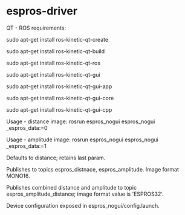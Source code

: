 # espros-driver

QT - ROS requirements:

sudo apt-get install ros-kinetic-qt-create

sudo apt-get install ros-kinetic-qt-build

sudo apt-get install ros-kinetic-qt-ros

sudo apt-get install ros-kinetic-qt-gui

sudo apt-get install ros-kinetic-qt-gui-app

sudo apt-get install ros-kinetic-qt-gui-core

sudo apt-get install ros-kinetic-qt-gui-cpp


Usage - distance image: rosrun espros_nogui espros_nogui _espros_data:=0

Usage - amplitude image: rosrun espros_nogui espros_nogui _espros_data:=1

Defaults to distance; retains last param.

Publishes to topics espros_distnace, espros_amplitude.  Image format MONO16.

Publishes combined distance and amplitude to topic espros_amplitude_distance; image format value is 'ESPROS32'.

Device configuration exposed in espros_nogui/config.launch.  
